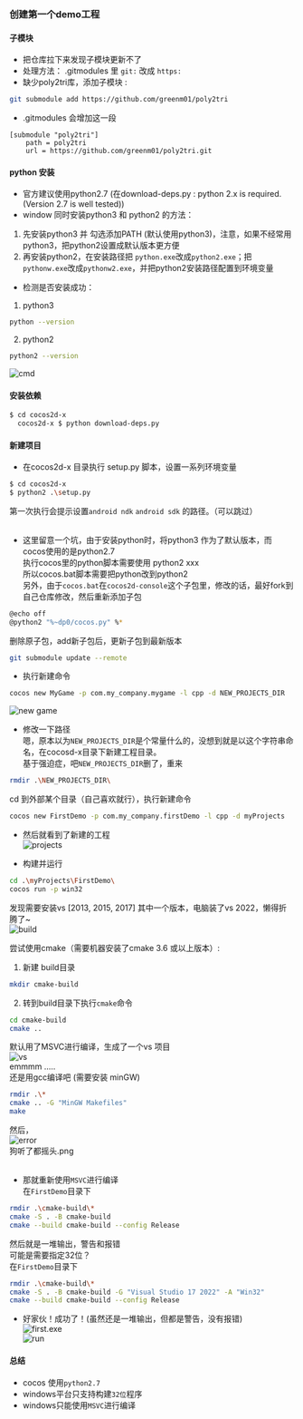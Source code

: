 ### 创建第一个demo工程

#### 子模块
- 把仓库拉下来发现子模块更新不了 <br>
- 处理方法：
.gitmodules 里 `git:` 改成 `https:` <br>
- 缺少poly2tri库，添加子模块 : <br>
``` bash
git submodule add https://github.com/greenm01/poly2tri
```
- .gitmodules 会增加这一段 <br>
```
[submodule "poly2tri"]
	path = poly2tri
	url = https://github.com/greenm01/poly2tri.git
```

#### python 安装
- 官方建议使用python2.7  (在download-deps.py : python 2.x is required. (Version 2.7 is well tested))<br>
- window 同时安装python3 和 python2 的方法：<br>
1. 先安装python3 并 勾选添加PATH (默认使用python3)，注意，如果不经常用python3，把python2设置成默认版本更方便<br>
2. 再安装python2，在安装路径把 `python.exe`改成`python2.exe`；把`pythonw.exe`改成`pythonw2.exe`，并把python2安装路径配置到环境变量<br>
- 检测是否安装成功：<br>
1. python3
```bash
python --version
```
2. python2
```bash
python2 --version
```
![cmd](./img/001/python_version.png)<br>

#### 安装依赖
``` bash
$ cd cocos2d-x
  cocos2d-x $ python download-deps.py
```

#### 新建项目
- 在cocos2d-x 目录执行 setup.py 脚本，设置一系列环境变量<br>
``` bash
$ cd cocos2d-x
$ python2 .\setup.py
```
第一次执行会提示设置`android ndk` `android sdk` 的路径。（可以跳过）<br>
<br>

- 这里留意一个坑，由于安装python时，将python3 作为了默认版本，而cocos使用的是python2.7<br>
执行cocos里的python脚本需要使用 python2 xxx <br>
所以cocos.bat脚本需要把python改到python2  <br>
另外，由于`cocos.bat`在`cocos2d-console`这个子包里，修改的话，最好fork到自己仓库修改，然后重新添加子包<br>
```bash
@echo off
@python2 "%~dp0/cocos.py" %*
```
删除原子包，add新子包后，更新子包到最新版本<br>
```bash
git submodule update --remote
```

- 执行新建命令<br>
``` bash
cocos new MyGame -p com.my_company.mygame -l cpp -d NEW_PROJECTS_DIR
```
![new game](./img/001/new_game.png)<br>

- 修改一下路径<br>
嗯，原本以为`NEW_PROJECTS_DIR`是个常量什么的，没想到就是以这个字符串命名，在cocosd-x目录下新建工程目录。<br>
基于强迫症，吧`NEW_PROJECTS_DIR`删了，重来<br>
``` bash
rmdir .\NEW_PROJECTS_DIR\
```
cd 到外部某个目录（自己喜欢就行），执行新建命令<br>
``` bash
cocos new FirstDemo -p com.my_company.firstDemo -l cpp -d myProjects
```

- 然后就看到了新建的工程<br>
![projects](./img/001/myProjects.png) <br>

- 构建并运行<br>
``` bash
cd .\myProjects\FirstDemo\
cocos run -p win32
```
发现需要安装vs [2013, 2015, 2017] 其中一个版本，电脑装了vs 2022，懒得折腾了~<br>
![build](./img/001/build.png)<br>

尝试使用cmake（需要机器安装了cmake 3.6 或以上版本）: <br>
1. 新建 build目录<br>
``` bash
mkdir cmake-build
```
2. 转到build目录下执行`cmake`命令<br>
``` bash
cd cmake-build
cmake ..
```
默认用了MSVC进行编译，生成了一个vs 项目<br>
![vs](./img/001/vs_project.png)<br>
emmmm ..... <br>
还是用gcc编译吧 (需要安装 minGW)<br>
```bash
rmdir .\*
cmake .. -G "MinGW Makefiles"
make
```
然后，<br>
![error](./img/001/error_gcc.png)<br>
狗听了都摇头.png <br>
<br>

- 那就重新使用`MSVC`进行编译<br>
在`FirstDemo`目录下<br>
```bash
rmdir .\cmake-build\*
cmake -S . -B cmake-build
cmake --build cmake-build --config Release
```

然后就是一堆输出，警告和报错<br>
可能是需要指定32位？<br>
在`FirstDemo`目录下<br>
```bash
rmdir .\cmake-build\*
cmake -S . -B cmake-build -G "Visual Studio 17 2022" -A "Win32"
cmake --build cmake-build --config Release
```
- 好家伙！成功了！(虽然还是一堆输出，但都是警告，没有报错)<br>
![first.exe](./img/001/build_first_demo.png)<br>
![run](./img/001/run_first_demo.png) <br>

#### 总结
- cocos 使用`python2.7`
- windows平台只支持构建`32位`程序
- windows只能使用`MSVC`进行编译
